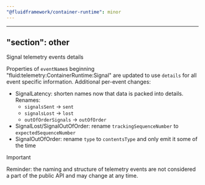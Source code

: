 ```yaml
---
"@fluidframework/container-runtime": minor
---
```

---
"section": other
---

Signal telemetry events details

Properties of `eventName`s beginning "fluid:telemetry:ContainerRuntime:Signal" are updated to use `details` for all event specific information. Additional per-event changes:
- SignalLatency: shorten names now that data is packed into details. Renames:
   - `signalsSent` -> `sent`
   - `signalsLost` -> `lost`
   - `outOfOrderSignals` -> `outOfOrder`
- SignalLost/SignalOutOfOrder: rename `trackingSequenceNumber` to `expectedSequenceNumber`
- SignalOutOfOrder: rename `type` to `contentsType` and only emit it some of the time

> [!IMPORTANT]
> Reminder: the naming and structure of telemetry events are not considered a part of the public API and may change at any time.

